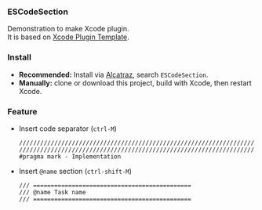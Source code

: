 ### ESCodeSection

Demonstration to make Xcode plugin.  
It is based on [Xcode Plugin Template](https://github.com/kattrali/Xcode-Plugin-Template).

### Install

+ **Recommended:** Install via [Alcatraz](http://alcatraz.io), search `ESCodeSection`.
+ **Manually:** clone or download this project, build with Xcode, then restart Xcode.

### Feature

+ Insert code separator (`ctrl-M`)

  ```objc
  ////////////////////////////////////////////////////////////////////////////////////////////////////
  ////////////////////////////////////////////////////////////////////////////////////////////////////
  #pragma mark - Implementation
  ```

+ Insert `@name` section (`ctrl-shift-M`)

  ```objc
  /// =============================================
  /// @name Task name
  /// =============================================
  ```
